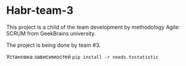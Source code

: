 Habr-team-3
===========

This project is a child of the team development by methodology Agile: SCRUM from GeekBrains university.

The project is being done by team #3.

Установка зависимостей
```pip install -r needs.txstatistic```